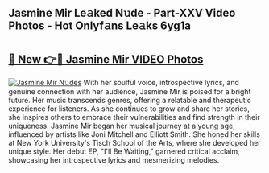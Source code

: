 ## Jasmine Mir Le𝚊ked N𝚞de - Part-XXV Video Photos - Hot Onlyf𝚊ns Le𝚊ks 6yg1a

# <h2><a href="http://ac20890.deff.icu/?id=Jasmine+Mir">🔗 New 👉🔴 Jasmine Mir VIDEO Photos</a></h2>

[![Jasmine Mir N𝚞des](https://i.imgur.com/rIISA9y.gif)](http://ac20890.deff.icu/?id=Jasmine+Mir)
With her soulful voice, introspective lyrics, and genuine connection with her audience, Jasmine Mir is poised for a bright future. Her music transcends genres, offering a relatable and therapeutic experience for listeners. As she continues to grow and share her stories, she inspires others to embrace their vulnerabilities and find strength in their uniqueness. Jasmine Mir began her musical journey at a young age, influenced by artists like Joni Mitchell and Elliott Smith. She honed her skills at New York University's Tisch School of the Arts, where she developed her unique style. Her debut EP, "I'll Be Waiting," garnered critical acclaim, showcasing her introspective lyrics and mesmerizing melodies.
